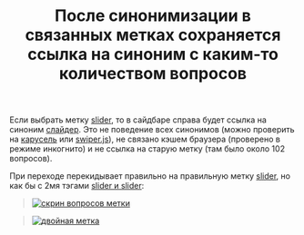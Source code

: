 ﻿---
title: "После синонимизации в связанных метках сохраняется ссылка на синоним с каким-то количеством вопросов"
se.owner.user_id: 291695
se.owner.display_name: "Arbery"
se.owner.link: "https://ru.meta.stackoverflow.com/users/291695/arbery"
se.link: "https://ru.meta.stackoverflow.com/questions/14295/%d0%9f%d0%be%d1%81%d0%bb%d0%b5-%d1%81%d0%b8%d0%bd%d0%be%d0%bd%d0%b8%d0%bc%d0%b8%d0%b7%d0%b0%d1%86%d0%b8%d0%b8-%d0%b2-%d1%81%d0%b2%d1%8f%d0%b7%d0%b0%d0%bd%d0%bd%d1%8b%d1%85-%d0%bc%d0%b5%d1%82%d0%ba%d0%b0%d1%85-%d1%81%d0%be%d1%85%d1%80%d0%b0%d0%bd%d1%8f%d0%b5%d1%82%d1%81%d1%8f-%d1%81%d1%81%d1%8b%d0%bb%d0%ba%d0%b0-%d0%bd%d0%b0-%d1%81%d0%b8%d0%bd%d0%be%d0%bd%d0%b8%d0%bc-%d1%81-%d0%ba%d0%b0%d0%ba%d0%b8%d0%bc-%d1%82%d0%be"
se.question_id: 14295
se.post_type: question
---
<p>Если выбрать метку <a href="https://ru.stackoverflow.com/questions/tagged/slider" class="s-tag post-tag" title="показать вопросы с меткой [slider]" aria-label="показать вопросы с меткой [slider]" rel="tag" aria-labelledby="tag-slider-tooltip-container" data-tag-menu-origin="Unknown">slider</a>, то в сайдбаре справа будет ссылка на синоним <a href="https://ru.stackoverflow.com/questions/tagged/%d1%81%d0%bb%d0%b0%d0%b9%d0%b4%d0%b5%d1%80" class="s-tag post-tag" title="показать вопросы с меткой [слайдер]" aria-label="показать вопросы с меткой [слайдер]" rel="tag" aria-labelledby="tag-слайдер-tooltip-container" data-tag-menu-origin="Unknown">слайдер</a>. Это не поведение всех синонимов (можно проверить на <a href="https://ru.stackoverflow.com/questions/tagged/%d0%ba%d0%b0%d1%80%d1%83%d1%81%d0%b5%d0%bb%d1%8c" class="s-tag post-tag" title="показать вопросы с меткой [карусель]" aria-label="показать вопросы с меткой [карусель]" rel="tag" aria-labelledby="tag-карусель-tooltip-container" data-tag-menu-origin="Unknown">карусель</a> или <a href="https://ru.stackoverflow.com/questions/tagged/swiper.js" class="s-tag post-tag" title="показать вопросы с меткой [swiper.js]" aria-label="показать вопросы с меткой [swiper.js]" rel="tag" aria-labelledby="tag-swiper.js-tooltip-container" data-tag-menu-origin="Unknown">swiper.js</a>), не связано кэшем браузера (проверено в режиме инкогнито) и не ссылка на старую метку (там было около 102 вопросов).</p>
<p>При переходе перекидывает правильно на правильную метку <a href="https://ru.stackoverflow.com/questions/tagged/slider" class="s-tag post-tag" title="показать вопросы с меткой [slider]" aria-label="показать вопросы с меткой [slider]" rel="tag" aria-labelledby="tag-slider-tooltip-container" data-tag-menu-origin="Unknown">slider</a>, но как бы с 2мя тэгами <a href="https://ru.stackoverflow.com/questions/tagged/slider+slider?tab=Newest">slider и slider</a>:</p>
<blockquote>
<p><a href="https://i.sstatic.net/isq4sOj8.png" rel="nofollow noreferrer"><img src="https://i.sstatic.net/isq4sOj8.png" alt="скрин вопросов метки" /></a></p>
</blockquote>
<blockquote>
<p><a href="https://i.sstatic.net/CUJa204r.jpg" rel="nofollow noreferrer"><img src="https://i.sstatic.net/CUJa204r.jpg" alt="двойная метка" /></a></p>
</blockquote>
